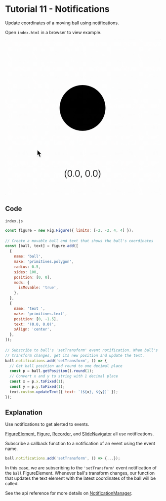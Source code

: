 # Tutorial 11 - Notifications

Update coordinates of a moving ball using notifications.

Open `index.html` in a browser to view example.

![](example.gif)

## Code
`index.js`
```js
const figure = new Fig.Figure({ limits: [-2, -2, 4, 4] });

// Create a movable ball and text that shows the ball's coordinates
const [ball, text] = figure.add([
  {
    name: 'ball',
    make: 'primitives.polygon',
    radius: 0.5,
    sides: 100,
    position: [0, 0],
    mods: {
      isMovable: 'true',
    },
  },
  {
    name: 'text ',
    make: 'primitives.text',
    position: [0, -1.5],
    text: '(0.0, 0.0)',
    xAlign: 'center',
  },
]);

// Subscribe to ball's 'setTransform' event notification. When ball's
// transform changes, get its new position and update the text.
ball.notifications.add('setTransform', () => {
  // Get ball position and round to one decimal place
  const p = ball.getPosition().round(1);
  // Convert x and y to string with 1 decimal place
  const x = p.x.toFixed(1);
  const y = p.y.toFixed(1);
  text.custom.updateText({ text: `(${x}, ${y})` });
});
```

## Explanation

Use notifications to get alerted to events.

[FigureElement](https://airladon.github.io/FigureOne/api/#figureelement), [Figure](https://airladon.github.io/FigureOne/api/#figure), [Recorder](https://airladon.github.io/FigureOne/api/#recorder), and [SlideNavigator](https://airladon.github.io/FigureOne/api/#slidenavigator) all use notifications.

Subscribe a callback function to a notification of an event using the event name.

```js
ball.notifications.add('setTransform', () => {...});
```

In this case, we are subscribing to the `'setTransform'` event notification of the `ball` FigureElement. Whenever ball's transform changes, our function that updates the text element with the latest coordinates of the ball will be called.

See the api reference for more details on [NotificationManager](https://airladon.github.io/FigureOne/api/#notificationmanager).
